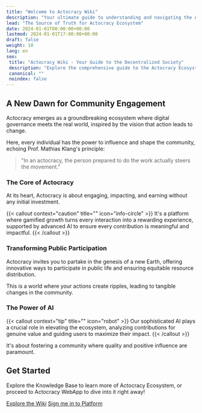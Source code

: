 ```yaml
---
title: "Welcome to Actocracy Wiki"
description: "Your ultimate guide to understanding and navigating the Actocracy Ecosystem."
lead: "The Source of Truth for Actocracy Ecosystem"
date: 2024-01-01T00:00:00+00:00
lastmod: 2024-01-01T17:00:00+00:00
draft: false
weight: 10
lang: en
seo:
 title: "Actocracy Wiki - Your Guide to the Decentralized Society"
 description: "Explore the comprehensive guide to the Actocracy Ecosystem, a revolutionary platform blending real-world interaction with digital governance."
 canonical: ""
 noindex: false
---
```


## A New Dawn for Community Engagement

Actocracy emerges as a groundbreaking ecosystem where digital governance meets the real world, inspired by the vision that action leads to change.

Here, every individual has the power to influence and shape the community, echoing Prof. Mathias Klang's principle:

>"In an actocracy, the person prepared to do the work actually steers the movement."

### The Core of Actocracy

At its heart, Actocracy is about engaging, impacting, and earning without any initial investment.

{{< callout context="caution" title="" icon="info-circle" >}}
It's a platform where gamified growth turns every interaction into a rewarding experience, supported by advanced AI to ensure every contribution is meaningful and impactful.
{{< /callout >}}

### Transforming Public Participation

Actocracy invites you to partake in the genesis of a new Earth, offering innovative ways to participate in public life and ensuring equitable resource distribution.

This is a world where your actions create ripples, leading to tangible changes in the community.

### The Power of AI

{{< callout context="tip" title="" icon="robot" >}}
Our sophisticated AI plays a crucial role in elevating the ecosystem, analyzing contributions for genuine value and guiding users to maximize their impact.
{{< /callout >}}

It's about fostering a community where quality and positive influence are paramount.


## Get Started

Explore the Knowledge Base to learn more of Actocracy Ecosystem, or proceed to Actocracy WebApp to dive into it right away!

<a class="btn btn-primary btn-cta rounded-pill btn-lg my-3" href="/docs/basics/project-overview/" role="button">Explore the Wiki</a> <a class="btn btn-info btn-cta rounded-pill btn-lg my-3 text-white" href="https://actocracy.xyz/i/1" target="_blank" role="button">Sign me in to Platform</a>